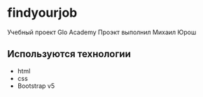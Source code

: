 # findyourjob
Учебный проект Glo Academy
Проэкт выполнил Михаил Юрош

## Используются технологии
- html
- css
- Bootstrap v5
